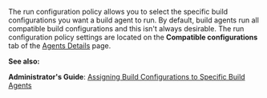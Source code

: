[//]: # (title: Run Configuration Policy)
[//]: # (auxiliary-id: Run Configuration Policy)
The run configuration policy allows you to select the specific build configurations you want a build agent to run. By default, build agents run all compatible build configurations and this isn't always desirable. The run configuration policy settings are located on the __Compatible configurations__ tab of the [Agents Details](viewing-build-agent-details.md) page.

__See also:__

__Administrator's Guide__: [Assigning Build Configurations to Specific Build Agents](assigning-build-configurations-to-specific-build-agents.md)
